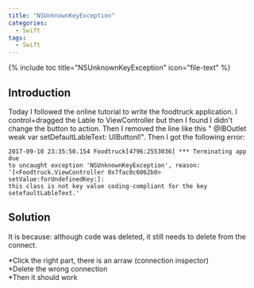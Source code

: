 ```yaml
---
title: "NSUnknownKeyException"
categories:
  - Swift
tags:
  - Swift
---
```


{% include toc title="NSUnknownKeyException" icon="file-text" %}

## Introduction

Today I followed the online tutorial to write the foodtruck application. I control+dragged the Lable to ViewController but then I found I didn't change the button to action. Then I removed the line like this " @IBOutlet weak var setDefaultLableText: UIButtonl!". Then I got the following error:

```liquid
2017-09-10 23:35:50.154 Foodtruck[4796:2553036] *** Terminating app due 
to uncaught exception 'NSUnknownKeyException', reason: 
'[<Foodtruck.ViewController 0x7fac0c6062b0> setValue:forUndefinedKey:]: 
this class is not key value coding-compliant for the key setefaultLableText.'
```

## Solution

It is because: although code was deleted, it still needs to delete from the connect.  

*Click the right part, there is an arraw (connection inspector)  
*Delete the wrong connection  
*Then it should work  
